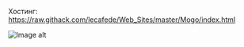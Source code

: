 Хостинг: https://raw.githack.com/lecafede/Web_Sites/master/Mogo/index.html

![Image alt](https://github.com/lecafede/Web_Sites/blob/master/Mogo/mogo.jpg)
